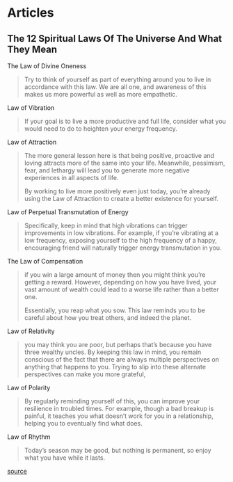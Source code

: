 <!-- TITLE: Spiritual Laws -->

# Articles
## The 12 Spiritual Laws Of The Universe And What They Mean

The Law of Divine Oneness
>Try to think of yourself as part of everything around you to live in accordance with this law. We are all one, and awareness of this makes us more powerful as well as more empathetic.

Law of Vibration
>If your goal is to live a more productive and full life, consider what you would need to do to heighten your energy frequency.

Law of Attraction
>The more general lesson here is that being positive, proactive and loving attracts more of the same into your life. Meanwhile, pessimism, fear, and lethargy will lead you to generate more negative experiences in all aspects of life.
>
>By working to live more positively even just today, you’re already using the Law of Attraction to create a better existence for yourself.

Law of Perpetual Transmutation of Energy
>Specifically, keep in mind that high vibrations can trigger improvements in low vibrations. For example, if you’re vibrating at a low frequency, exposing yourself to the high frequency of a happy, encouraging friend will naturally trigger energy transmutation in you.

The Law of Compensation
>if you win a large amount of money then you might think you’re getting a reward. However, depending on how you have lived, your vast amount of wealth could lead to a worse life rather than a better one.
>
>Essentially, you reap what you sow. This law reminds you to be careful about how you treat others, and indeed the planet.

Law of Relativity
>you may think you are poor, but perhaps that’s because you have three wealthy uncles. By keeping this law in mind, you remain conscious of the fact that there are always multiple perspectives on anything that happens to you. Trying to slip into these alternate perspectives can make you more grateful, 

Law of Polarity
>By regularly reminding yourself of this, you can improve your resilience in troubled times. For example, though a bad breakup is painful, it teaches you what doesn’t work for you in a relationship, helping you to eventually find what does.

Law of Rhythm
>Today’s season may be good, but nothing is permanent, so enjoy what you have while it lasts.

[source](http://www.thelawofattraction.com/12-spiritual-laws-universe/)